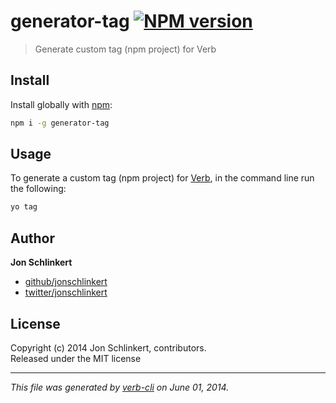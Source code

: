 # generator-tag [![NPM version](https://badge.fury.io/js/generator-tag.png)](http://badge.fury.io/js/generator-tag)

> Generate custom tag (npm project) for Verb

## Install
Install globally with [npm](npmjs.org):

```bash
npm i -g generator-tag
```

## Usage
To generate a custom tag (npm project) for [Verb](https://github.com/assemble/verb), in the command line run the following:

```bash
yo tag
```

## Author

**Jon Schlinkert**
 
+ [github/jonschlinkert](https://github.com/jonschlinkert)
+ [twitter/jonschlinkert](http://twitter.com/jonschlinkert) 

## License
Copyright (c) 2014 Jon Schlinkert, contributors.  
Released under the MIT license

***

_This file was generated by [verb-cli](https://github.com/assemble/verb-cli) on June 01, 2014._
